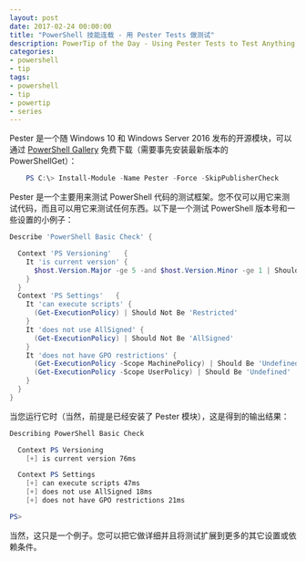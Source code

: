 ```yaml
---
layout: post
date: 2017-02-24 00:00:00
title: "PowerShell 技能连载 - 用 Pester Tests 做测试"
description: PowerTip of the Day - Using Pester Tests to Test Anything
categories:
- powershell
- tip
tags:
- powershell
- tip
- powertip
- series
---
```

Pester 是一个随 Windows 10 和 Windows Server 2016 发布的开源模块，可以通过 [PowerShell Gallery](http://www.powershellgallery.com) 免费下载（需要事先安装最新版本的 PowerShellGet）：

```powershell
    PS C:\> Install-Module -Name Pester -Force -SkipPublisherCheck
```

Pester 是一个主要用来测试 PowerShell 代码的测试框架。您不仅可以用它来测试代码，而且可以用它来测试任何东西。以下是一个测试 PowerShell 版本号和一些设置的小例子：

```powershell
Describe 'PowerShell Basic Check' {

  Context 'PS Versioning'   {
    It 'is current version' {
      $host.Version.Major -ge 5 -and $host.Version.Minor -ge 1 | Should Be $true
    }
  }
  Context 'PS Settings'   {
    It 'can execute scripts' {
      (Get-ExecutionPolicy) | Should Not Be 'Restricted'
    }
    It 'does not use AllSigned' {
      (Get-ExecutionPolicy) | Should Not Be 'AllSigned'
    }
    It 'does not have GPO restrictions' {
      (Get-ExecutionPolicy -Scope MachinePolicy) | Should Be 'Undefined'
      (Get-ExecutionPolicy -Scope UserPolicy) | Should Be 'Undefined'
    }
  }
}
```

当您运行它时（当然，前提是已经安装了 Pester 模块），这是得到的输出结果：

```powershell
Describing PowerShell Basic Check

  Context PS Versioning
    [+] is current version 76ms

  Context PS Settings
    [+] can execute scripts 47ms
    [+] does not use AllSigned 18ms
    [+] does not have GPO restrictions 21ms

PS>
```

当然，这只是一个例子。您可以把它做详细并且将测试扩展到更多的其它设置或依赖条件。

<!--本文国际来源：[Using Pester Tests to Test Anything](http://community.idera.com/powershell/powertips/b/tips/posts/using-pester-tests-to-test-anything)-->
